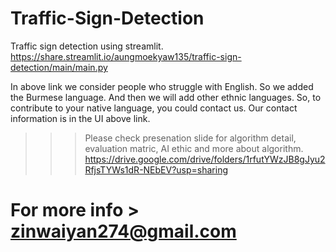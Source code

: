 
# Traffic-Sign-Detection
Traffic sign detection using streamlit.
https://share.streamlit.io/aungmoekyaw135/traffic-sign-detection/main/main.py

In above link we consider people who struggle with English. So we added the Burmese language. And then we will add other ethnic languages. So, to contribute to your native language, you could contact us. Our contact information is in the UI above link.

>>>Please check presenation slide for algorithm detail, evaluation matric, AI ethic and more about algorithm.  
https://drive.google.com/drive/folders/1rfutYWzJB8gJyu2RfjsTYWs1dR-NEbEV?usp=sharing

# For more info > zinwaiyan274@gmail.com
